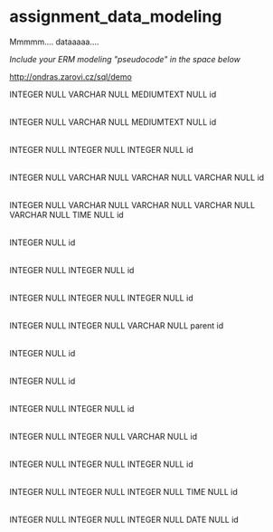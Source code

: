 # assignment_data_modeling
Mmmmm.... dataaaaa....

*Include your ERM modeling "pseudocode" in the space below*


http://ondras.zarovi.cz/sql/demo

<?xml version="1.0" encoding="utf-8" ?>
<!-- SQL XML created by WWW SQL Designer, https://github.com/ondras/wwwsqldesigner/ -->
<!-- Active URL: http://ondras.zarovi.cz/sql/demo/ -->
<sql>
<datatypes db="mysql">
  <group label="Numeric" color="rgb(238,238,170)">
    <type label="Integer" length="0" sql="INTEGER" quote=""/>
    <type label="TINYINT" length="0" sql="TINYINT" quote=""/>
    <type label="SMALLINT" length="0" sql="SMALLINT" quote=""/>
    <type label="MEDIUMINT" length="0" sql="MEDIUMINT" quote=""/>
    <type label="INT" length="0" sql="INT" quote=""/>
    <type label="BIGINT" length="0" sql="BIGINT" quote=""/>
    <type label="Decimal" length="1" sql="DECIMAL" re="DEC" quote=""/>
    <type label="Single precision" length="0" sql="FLOAT" quote=""/>
    <type label="Double precision" length="0" sql="DOUBLE" re="DOUBLE" quote=""/>
  </group>

  <group label="Character" color="rgb(255,200,200)">
    <type label="Char" length="1" sql="CHAR" quote="'"/>
    <type label="Varchar" length="1" sql="VARCHAR" quote="'"/>
    <type label="Text" length="0" sql="MEDIUMTEXT" re="TEXT" quote="'"/>
    <type label="Binary" length="1" sql="BINARY" quote="'"/>
    <type label="Varbinary" length="1" sql="VARBINARY" quote="'"/>
    <type label="BLOB" length="0" sql="BLOB" re="BLOB" quote="'"/>
  </group>

  <group label="Date &amp; Time" color="rgb(200,255,200)">
    <type label="Date" length="0" sql="DATE" quote="'"/>
    <type label="Time" length="0" sql="TIME" quote="'"/>
    <type label="Datetime" length="0" sql="DATETIME" quote="'"/>
    <type label="Year" length="0" sql="YEAR" quote=""/>
    <type label="Timestamp" length="0" sql="TIMESTAMP" quote="'"/>
  </group>

  <group label="Miscellaneous" color="rgb(200,200,255)">
    <type label="ENUM" length="1" sql="ENUM" quote=""/>
    <type label="SET" length="1" sql="SET" quote=""/>
    <type label="Bit" length="0" sql="bit" quote=""/>
  </group>
</datatypes><table x="37" y="42" name="courses">
<row name="id" null="1" autoincrement="1">
<datatype>INTEGER</datatype>
<default>NULL</default><relation table="CoursesLessons" row="id" />
</row>
<row name="title" null="1" autoincrement="0">
<datatype>VARCHAR</datatype>
<default>NULL</default></row>
<row name="description" null="1" autoincrement="0">
<datatype>MEDIUMTEXT</datatype>
<default>NULL</default></row>
<key type="PRIMARY" name="">
<part>id</part>
</key>
</table>
<table x="355" y="50" name="lessons">
<row name="id" null="1" autoincrement="1">
<datatype>INTEGER</datatype>
<default>NULL</default><relation table="CoursesLessons" row="id" />
</row>
<row name="title" null="1" autoincrement="0">
<datatype>VARCHAR</datatype>
<default>NULL</default></row>
<row name="body" null="1" autoincrement="0">
<datatype>MEDIUMTEXT</datatype>
<default>NULL</default></row>
<key type="PRIMARY" name="">
<part>id</part>
</key>
</table>
<table x="102" y="150" name="CoursesLessons">
<row name="id" null="1" autoincrement="1">
<datatype>INTEGER</datatype>
<default>NULL</default></row>
<row name="course id" null="1" autoincrement="0">
<datatype>INTEGER</datatype>
<default>NULL</default></row>
<row name="lesson id" null="1" autoincrement="0">
<datatype>INTEGER</datatype>
<default>NULL</default></row>
<key type="PRIMARY" name="">
<part>id</part>
</key>
</table>
<table x="175" y="393" name="user">
<row name="id" null="1" autoincrement="1">
<datatype>INTEGER</datatype>
<default>NULL</default></row>
<row name="profile id" null="1" autoincrement="0">
<datatype>VARCHAR</datatype>
<default>NULL</default></row>
<row name="email" null="1" autoincrement="0">
<datatype>VARCHAR</datatype>
<default>NULL</default></row>
<row name="user name" null="1" autoincrement="0">
<datatype>VARCHAR</datatype>
<default>NULL</default></row>
<key type="PRIMARY" name="">
<part>id</part>
</key>
</table>
<table x="27" y="378" name="profile">
<row name="id" null="1" autoincrement="1">
<datatype>INTEGER</datatype>
<default>NULL</default></row>
<row name="gender" null="1" autoincrement="0">
<datatype>VARCHAR</datatype>
<default>NULL</default></row>
<row name="city id" null="1" autoincrement="0">
<datatype>VARCHAR</datatype>
<default>NULL</default></row>
<row name="country id" null="1" autoincrement="0">
<datatype>VARCHAR</datatype>
<default>NULL</default></row>
<row name="state id" null="1" autoincrement="0">
<datatype>VARCHAR</datatype>
<default>NULL</default></row>
<row name="birth date" null="1" autoincrement="0">
<datatype>TIME</datatype>
<default>NULL</default></row>
<key type="PRIMARY" name="">
<part>id</part>
</key>
</table>
<table x="395" y="567" name="author">
<row name="id" null="1" autoincrement="1">
<datatype>INTEGER</datatype>
<default>NULL</default></row>
<key type="PRIMARY" name="">
<part>id</part>
</key>
</table>
<table x="268" y="712" name="post">
<row name="id" null="1" autoincrement="1">
<datatype>INTEGER</datatype>
<default>NULL</default></row>
<row name="author id" null="1" autoincrement="0">
<datatype>INTEGER</datatype>
<default>NULL</default></row>
<key type="PRIMARY" name="">
<part>id</part>
</key>
</table>
<table x="540" y="707" name="comment">
<row name="id" null="1" autoincrement="1">
<datatype>INTEGER</datatype>
<default>NULL</default></row>
<row name="new field" null="1" autoincrement="0">
<datatype>INTEGER</datatype>
<default>NULL</default></row>
<row name="author id" null="1" autoincrement="0">
<datatype>INTEGER</datatype>
<default>NULL</default></row>
<key type="PRIMARY" name="">
<part>id</part>
</key>
</table>
<table x="366" y="622" name="comment parent">
<row name="parent id" null="1" autoincrement="1">
<datatype>INTEGER</datatype>
<default>NULL</default></row>
<row name="child id" null="1" autoincrement="0">
<datatype>INTEGER</datatype>
<default>NULL</default></row>
<row name="parent type" null="1" autoincrement="0">
<datatype>VARCHAR</datatype>
<default>NULL</default></row>
<key type="PRIMARY" name="">
<part>parent id</part>
</key>
</table>
<table x="1079" y="161" name="product">
<row name="id" null="1" autoincrement="1">
<datatype>INTEGER</datatype>
<default>NULL</default></row>
<key type="PRIMARY" name="">
<part>id</part>
</key>
</table>
<table x="799" y="78" name="user">
<row name="id" null="1" autoincrement="1">
<datatype>INTEGER</datatype>
<default>NULL</default></row>
<key type="PRIMARY" name="">
<part>id</part>
</key>
</table>
<table x="803" y="151" name="order">
<row name="id" null="1" autoincrement="1">
<datatype>INTEGER</datatype>
<default>NULL</default></row>
<row name="user_id" null="1" autoincrement="0">
<datatype>INTEGER</datatype>
<default>NULL</default></row>
<key type="PRIMARY" name="">
<part>id</part>
</key>
</table>
<table x="950" y="322" name="shipment">
<row name="id" null="1" autoincrement="1">
<datatype>INTEGER</datatype>
<default>NULL</default></row>
<row name="order_id" null="1" autoincrement="0">
<datatype>INTEGER</datatype>
<default>NULL</default></row>
<row name="destination" null="1" autoincrement="0">
<datatype>VARCHAR</datatype>
<default>NULL</default></row>
<key type="PRIMARY" name="">
<part>id</part>
</key>
</table>
<table x="925" y="214" name="OrderProduct">
<row name="id" null="1" autoincrement="1">
<datatype>INTEGER</datatype>
<default>NULL</default></row>
<row name="order id" null="1" autoincrement="0">
<datatype>INTEGER</datatype>
<default>NULL</default></row>
<row name="product id" null="1" autoincrement="0">
<datatype>INTEGER</datatype>
<default>NULL</default></row>
<key type="PRIMARY" name="">
<part>id</part>
</key>
</table>
<table x="1110" y="218" name="product view">
<row name="id" null="1" autoincrement="1">
<datatype>INTEGER</datatype>
<default>NULL</default></row>
<row name="product id" null="1" autoincrement="0">
<datatype>INTEGER</datatype>
<default>NULL</default></row>
<row name="user id" null="1" autoincrement="0">
<datatype>INTEGER</datatype>
<default>NULL</default></row>
<row name="duration" null="1" autoincrement="0">
<datatype>TIME</datatype>
<default>NULL</default></row>
<key type="PRIMARY" name="">
<part>id</part>
</key>
</table>
<table x="1284" y="216" name="link clicks">
<row name="id" null="1" autoincrement="1">
<datatype>INTEGER</datatype>
<default>NULL</default></row>
<row name="product id" null="1" autoincrement="0">
<datatype>INTEGER</datatype>
<default>NULL</default></row>
<row name="user id" null="1" autoincrement="0">
<datatype>INTEGER</datatype>
<default>NULL</default></row>
<row name="clicked time" null="1" autoincrement="0">
<datatype>DATE</datatype>
<default>NULL</default></row>
<key type="PRIMARY" name="">
<part>id</part>
</key>
</table>
</sql>
